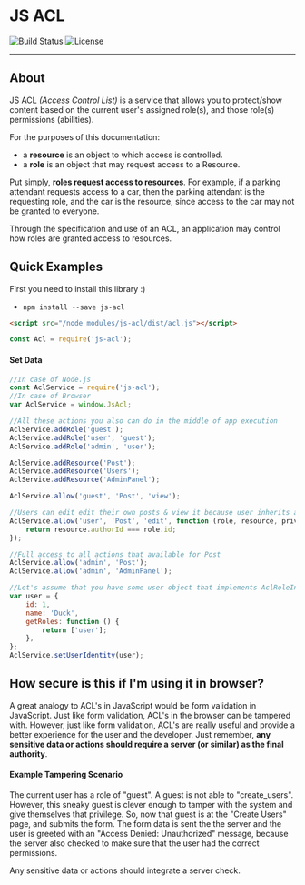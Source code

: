 # JS ACL

[![Build Status](https://travis-ci.org/StyleT/js-acl.svg?branch=master)](https://travis-ci.org/StyleT/js-acl)
[![License](https://img.shields.io/badge/license-BSD--3--Clause-blue.svg)](https://github.com/StyleT/js-acl/blob/master/LICENSE)

---

## About
JS ACL _(Access Control List)_ is a service that allows you to protect/show content based on the current user's assigned role(s),
and those role(s) permissions (abilities).

For the purposes of this documentation:
- a **resource** is an object to which access is controlled.
- a **role** is an object that may request access to a Resource.

Put simply, **roles request access to resources**. For example, if a parking attendant requests access to a car,
then the parking attendant is the requesting role, and the car is the resource, since access to the car may not be granted to everyone.

Through the specification and use of an ACL, an application may control how roles are granted access to resources.

## Quick Examples

First you need to install this library :)

- `npm install --save js-acl`

```html
<script src="/node_modules/js-acl/dist/acl.js"></script>
```
```js
const Acl = require('js-acl');
```

#### Set Data
```js
//In case of Node.js
const AclService = require('js-acl');
//In case of Browser
var AclService = window.JsAcl;

//All these actions you also can do in the middle of app execution
AclService.addRole('guest');
AclService.addRole('user', 'guest');
AclService.addRole('admin', 'user');

AclService.addResource('Post');
AclService.addResource('Users');
AclService.addResource('AdminPanel');

AclService.allow('guest', 'Post', 'view');

//Users can edit edit their own posts & view it because user inherits all guest permissions
AclService.allow('user', 'Post', 'edit', function (role, resource, privilege) {
    return resource.authorId === role.id;
});

//Full access to all actions that available for Post
AclService.allow('admin', 'Post');
AclService.allow('admin', 'AdminPanel');

//Let's assume that you have some user object that implements AclRoleInterface. This is optional feature.
var user = {
    id: 1,
    name: 'Duck',
    getRoles: function () {
        return ['user'];
    },
};
AclService.setUserIdentity(user);
```


## How secure is this if I'm using it in browser?

A great analogy to ACL's in JavaScript would be form validation in JavaScript.  Just like form validation, ACL's in the
browser can be tampered with. However, just like form validation, ACL's are really useful and provide a better experience
for the user and the developer. Just remember, **any sensitive data or actions should require a server (or similar) as the final authority**.

#### Example Tampering Scenario

The current user has a role of "guest".  A guest is not able to "create_users". However, this sneaky guest is clever
enough to tamper with the system and give themselves that privilege. So, now that guest is at the "Create Users" page,
and submits the form. The form data is sent the the server and the user is greeted with an "Access Denied: Unauthorized"
message, because the server also checked to make sure that the user had the correct permissions.

Any sensitive data or actions should integrate a server check.
